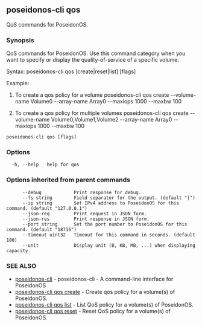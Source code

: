 ## poseidonos-cli qos

QoS commands for PoseidonOS.

### Synopsis


QoS commands for PoseidonOS. Use this command category when you want
to specify or display the quality-of-service of a specific volume. 

Syntax: 
  poseidonos-cli qos [create|reset|list] [flags]

Example:
1. To create a qos policy for a volume
  poseidonos-cli qos create --volume-name Volume0 --array-name Array0 --maxiops 1000 --maxbw 100
  
2. To create a qos policy for multiple volumes
  poseidonos-cli qos create --volume-name Volume0,Volume1,Volume2 --array-name Array0 --maxiops 1000 --maxbw 100
	  

```
poseidonos-cli qos [flags]
```

### Options

```
  -h, --help   help for qos
```

### Options inherited from parent commands

```
      --debug            Print response for debug.
      --fs string        Field separator for the output. (default "|")
      --ip string        Set IPv4 address to PoseidonOS for this command. (default "127.0.0.1")
      --json-req         Print request in JSON form.
      --json-res         Print response in JSON form.
      --port string      Set the port number to PoseidonOS for this command. (default "18716")
      --timeout uint32   Timeout for this command in seconds. (default 180)
      --unit             Display unit (B, KB, MB, ...) when displaying capacity.
```

### SEE ALSO

* [poseidonos-cli](poseidonos-cli.md)	 - poseidonos-cli - A command-line interface for PoseidonOS
* [poseidonos-cli qos create](poseidonos-cli_qos_create.md)	 - Create qos policy for a volume(s) of PoseidonOS.
* [poseidonos-cli qos list](poseidonos-cli_qos_list.md)	 - List QoS policy for a volume(s) of PoseidonOS.
* [poseidonos-cli qos reset](poseidonos-cli_qos_reset.md)	 - Reset QoS policy for a volume(s) of PoseidonOS.

